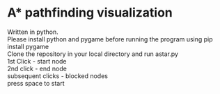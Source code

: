 # A* pathfinding visualization
Written in python. <br/>
Please install python and pygame before running the program using pip install pygame <br/>
Clone the repository in your local directory and run astar.py <br/>
1st Click - start node <br/>
2nd click - end node <br/>
subsequent clicks - blocked nodes <br/>
press space to start
